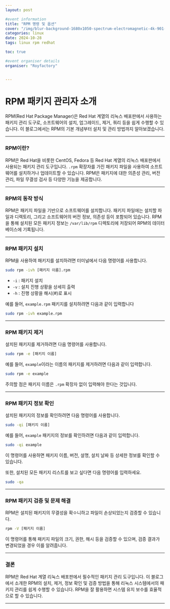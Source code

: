 ```yaml
---
layout: post

#event information
title: "RPM 명령 및 옵션"
cover: "/img/blur-background-1680x1050-spectrum-electromagnetic-4k-901-1.jpg"
categories: linux
date: 2024-10-28
tags: linux rpm redhat

toc: true

#event organiser details
organiser: "Royfactory"


---
```

# RPM 패키지 관리자 소개
RPM(Red Hat Package Manager)은 Red Hat 계열의 리눅스 배포판에서 사용하는 패키지 관리 도구로, 소프트웨어의 설치, 업그레이드, 제거, 쿼리 등을 쉽게 수행할 수 있습니다. 이 블로그에서는 RPM의 기본 개념부터 설치 및 관리 방법까지 알아보겠습니다.

---

### RPM이란?

RPM은 Red Hat을 비롯한 CentOS, Fedora 등 Red Hat 계열의 리눅스 배포판에서 사용되는 패키지 관리 도구입니다. `.rpm` 확장자를 가진 패키지 파일을 사용하여 소프트웨어를 설치하거나 업데이트할 수 있습니다. RPM은 패키지에 대한 의존성 관리, 버전 관리, 파일 무결성 검사 등 다양한 기능을 제공합니다.

---

### RPM의 동작 방식

RPM은 패키지 파일을 기반으로 소프트웨어를 설치합니다. 패키지 파일에는 설치할 파일과 디렉토리, 그리고 소프트웨어의 버전 정보, 의존성 등이 포함되어 있습니다. RPM을 통해 설치된 모든 패키지 정보는 `/var/lib/rpm` 디렉토리에 저장되어 RPM의 데이터베이스에 기록됩니다.

---

### RPM 패키지 설치

RPM을 사용하여 패키지를 설치하려면 터미널에서 다음 명령어를 사용합니다.

```bash
sudo rpm -ivh [패키지 이름].rpm
```

* `-i` : 패키지 설치
* `-v` : 설치 진행 상황을 상세히 출력
* `-h` : 진행 상황을 해시(#)로 표시

예를 들어, `example.rpm` 패키지를 설치하려면 다음과 같이 입력합니다

```bash
sudo rpm -ivh example.rpm
```

---

### RPM 패키지 제거

설치된 패키지를 제거하려면 다음 명령어를 사용합니다.

```bash
sudo rpm -e [패키지 이름]
```

예를 들어, `example`이라는 이름의 패키지를 제거하려면 다음과 같이 입력합니다.

```bash
sudo rpm -e example
```

주의할 점은 패키지 이름은 `.rpm` 확장자 없이 입력해야 한다는 것입니다.

---

### RPM 패키지 정보 확인

설치된 패키지의 정보를 확인하려면 다음 명령어를 사용합니다.

```bash
sudo -qi [패키지 이름]
```

예를 들어, `example` 패키지의 정보를 확인하려면 다음과 같이 입력합니다.

```bash
sudo -qi example
```

이 명령어를 사용하면 패키지 이름, 버전, 설명, 설치 날짜 등 상세한 정보를 확인할 수 있습니다.

또한, 설치된 모든 패키지 리스트를 보고 싶다면 다음 명령어를 입력하세요.

```bash
sudo -qa
```

---

### RPM 패키지 검증 및 문제 해결

RPM은 설치된 패키지의 무결성을 확ㅇ니하고 파일이 손상되었는지 검증할 수 있습니다.

```bash
rpm -V [패키지 이름]
```

이 명령어를 통해 패키지 파일의 크기, 권한, 해시 등을 검증할 수 있으며, 검증 결과가 변경되었을 경우 이를 알려줍니다.

---

### 결론

RPM은 Red Hat 계열 리눅스 배포판에서 필수적인 패키지 관리 도구입니다. 이 블로그에서 소개한 RPM의 설치, 제거, 정보 확인 및 검증 방법을 통해 리눅스 시스템에서의 패키지 관리를 쉽게 수행할 수 있습니다. RPM을 잘 활용하면 시스템 유지 보수를 효율적으로 할 수 있습니다.

---